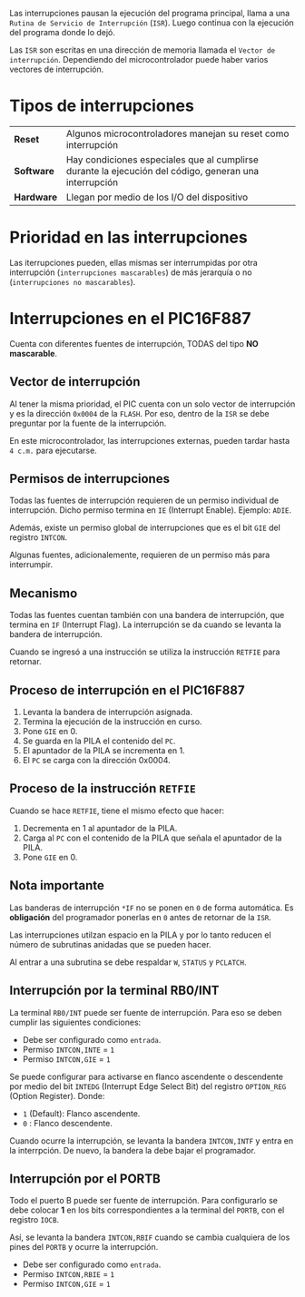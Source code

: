 Las interrupciones pausan la ejecución del programa principal, llama a una `Rutina de Servicio de Interrupción` (`ISR`). Luego continua con la ejecución del programa donde lo dejó.

Las `ISR` son escritas en una dirección de memoria llamada el `Vector de interrupción`. Dependiendo del microcontrolador puede haber varios vectores de interrupción.

# Tipos de interrupciones
|||
|-|-|
|**Reset**|Algunos microcontroladores manejan su reset como interrupción|
|**Software**|Hay condiciones especiales que al cumplirse durante la ejecución del código, generan una interrupción|
|**Hardware**|Llegan por medio de los I/O del dispositivo|
# Prioridad en las interrupciones
Las iterrupciones pueden, ellas mismas ser interrumpidas por otra interrupción (`interrupciones mascarables`) de más jerarquía o no (`interrupciones no mascarables`).
# Interrupciones en el PIC16F887
Cuenta con diferentes fuentes de interrupción, TODAS del tipo **NO mascarable**.

## Vector de interrupción
Al tener la misma prioridad, el PIC cuenta con un solo vector de interrupción y es la dirección `0x0004` de la `FLASH`. Por eso, dentro de la `ISR` se debe preguntar por la fuente de la interrupción.

En este microcontrolador, las interrupciones externas, pueden tardar hasta `4 c.m.` para ejecutarse.

## Permisos de interrupciones
Todas las fuentes de interrupción requieren de un permiso individual de interrupción. Dicho permiso termina en `IE` (Interrupt Enable). Ejemplo: `ADIE`.

Además, existe un permiso global de interrupciones que es el bit `GIE` del registro `INTCON`.

Algunas fuentes, adicionalemente, requieren de un permiso más para interrumpir.

## Mecanismo
Todas las fuentes cuentan también con una bandera de interrupción, que termina en `IF` (Interrupt Flag). La interrupción se da cuando se levanta la bandera de interrupción.

Cuando se ingresó a una instrucción se utiliza la instrucción `RETFIE` para retornar.

## Proceso de interrupción en el PIC16F887
1. Levanta la bandera de interrupción asignada.
2. Termina la ejecución de la instrucción en curso.
3. Pone `GIE` en 0.
4. Se guarda en la PILA el contenido del `PC`.
5. El apuntador de la PILA se incrementa en 1.
6. El `PC` se carga con la dirección 0x0004.


## Proceso de la instrucción `RETFIE`
Cuando se hace `RETFIE`, tiene el mismo efecto que hacer:
1. Decrementa en 1 al apuntador de la PILA.
2. Carga al `PC` con el contenido de la PILA que señala el apuntador de la PILA. 
3. Pone `GIE` en 0.

## Nota importante
Las banderas de interrupción `*IF` no se ponen en `0` de forma automática. Es **obligación** del programador ponerlas en `0` antes de retornar de la `ISR`.

Las interrupciones utilzan espacio en la PILA y por lo tanto reducen el número de subrutinas anidadas que se pueden hacer.

Al entrar a una subrutina se debe respaldar `W`, `STATUS` y `PCLATCH`.
## Interrupción por la terminal RB0/INT
La terminal `RB0/INT` puede ser fuente de interrupción. Para eso se deben cumplir las siguientes condiciones:
* Debe ser configurado como `entrada`.
* Permiso `INTCON,INTE` = `1`
* Permiso `INTCON,GIE` = `1`

Se puede configurar para activarse en flanco ascendente o descendente por medio del bit `INTEDG` (Interrupt Edge Select Bit) del registro `OPTION_REG` (Option Register). Donde:
* `1` (Default): Flanco ascendente.
* `0` : Flanco descendente.

Cuando ocurre la interrupción, se levanta la bandera `INTCON,INTF` y entra en la interrpción. De nuevo, la bandera la debe bajar el programador.

## Interrupción por el PORTB
Todo el puerto B puede ser fuente de interrupción. Para configurarlo se debe colocar **1** en los bits correspondientes a la terminal del `PORTB`, con el registro `IOCB`.

Así, se levanta la bandera `INTCON,RBIF` cuando se cambia cualquiera de los pines del `PORTB` y ocurre la interrupción.
* Debe ser configurado como `entrada`.
* Permiso `INTCON,RBIE` = `1`
* Permiso `INTCON,GIE` = `1`